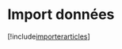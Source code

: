 # Import données

[!include[importerarticles](importdonnees.importerarticles.autogen.md)]












































































































